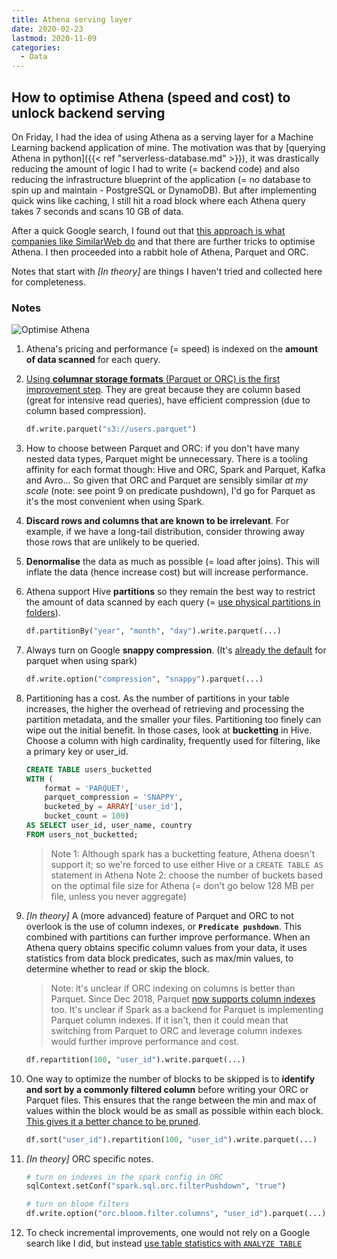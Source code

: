 ```yaml
---
title: Athena serving layer
date: 2020-02-23
lastmod: 2020-11-09
categories:
  - Data
---
```


## How to optimise Athena (speed and cost) to unlock backend serving

On Friday, I had the idea of using Athena as a serving layer for a Machine Learning backend application of mine. The motivation was that by [querying Athena in python]({{< ref "serverless-database.md" >}}), it was drastically reducing the amount of logic I had to write (= backend code) and also reducing the infrastructure blueprint of the application (= no database to spin up and maintain - PostgreSQL or DynamoDB). But after implementing quick wins like caching, I still hit a road block where each Athena query takes 7 seconds and scans 10 GB of data.

After a quick Google search, I found out that [this approach is what companies like SimilarWeb do](https://similarweb.engineering/athena-serving-layer/) and that there are further tricks to optimise Athena. I then proceeded into a rabbit hole of Athena, Parquet and ORC.

Notes that start with *[In theory]* are things I haven't tried and collected here for completeness.

### Notes

![Optimise Athena](/images/athena-serving-layer.png)

1. Athena's pricing and performance (= speed) is indexed on the **amount of data scanned** for each query.

1. [Using **columnar storage formats** (Parquet or ORC) is the first improvement step](https://docs.aws.amazon.com/athena/latest/ug/columnar-storage.html). They are great because they are column based (great for intensive read queries), have efficient compression (due to column based compression).

    ```python
    df.write.parquet("s3://users.parquet")
    ```

1. How to choose between Parquet and ORC: if you don't have many nested data types, Parquet might be unnecessary. There is a tooling affinity for each format though: Hive and ORC, Spark and Parquet, Kafka and Avro... So given that ORC and Parquet are sensibly similar *at my scale* (note: see point 9 on predicate pushdown), I'd go for Parquet as it's the most convenient when using Spark.

1. **Discard rows and columns that are known to be irrelevant**. For example, if we have a long-tail distribution, consider throwing away those rows that are unlikely to be queried.

1. **Denormalise** the data as much as possible (= load after joins). This will inflate the data (hence increase cost) but will increase performance.

1. Athena support Hive **partitions** so they remain the best way to restrict the amount of data scanned by each query (= [use physical partitions in folders](https://docs.aws.amazon.com/athena/latest/ug/partitions.html)).

    ```python
    df.partitionBy("year", "month", "day").write.parquet(...)
    ```

1. Always turn on Google **snappy compression**. (It's [already the default](https://spark.apache.org/docs/latest/sql-data-sources-parquet.html#configuration) for parquet when using spark)

    ```python
    df.write.option("compression", "snappy").parquet(...)
    ```

1. Partitioning has a cost. As the number of partitions in your table increases, the higher the overhead of retrieving and processing the partition metadata, and the smaller your files. Partitioning too finely can wipe out the initial benefit. In those cases, look at **bucketting** in Hive. Choose a column with high cardinality, frequently used for filtering, like a primary key or user_id.

    ```sql
    CREATE TABLE users_bucketted
    WITH (
        format = 'PARQUET',
        parquet_compression = 'SNAPPY',
        bucketed_by = ARRAY['user_id'],
        bucket_count = 100)
    AS SELECT user_id, user_name, country
    FROM users_not_bucketted;
    ```

    > Note 1: Although spark has a bucketting feature, Athena doesn't support it; so we're forced to use either Hive or a `CREATE TABLE AS` statement in Athena
    > Note 2: choose the number of buckets based on the optimal file size for Athena (= don't go below 128 MB per file, unless you never aggregate)

1. *[In theory]* A (more advanced) feature of Parquet and ORC to not overlook is the use of column indexes, or **`Predicate pushdown`**. This combined with partitions can further improve performance. When an Athena query obtains specific column values from your data, it uses statistics from data block predicates, such as max/min values, to determine whether to read or skip the block.

    > Note: it's unclear if ORC indexing on columns is better than Parquet. Since Dec 2018, Parquet [now supports column indexes](https://issues.apache.org/jira/browse/PARQUET-1201) too. It's unclear if Spark as a backend for Parquet is implementing Parquet column indexes. If it isn't, then it could mean that switching from Parquet to ORC and leverage column indexes would further improve performance and cost.

    ```python
    df.repartition(100, "user_id").write.parquet(...)
    ```

1. One way to optimize the number of blocks to be skipped is to **identify and sort by a commonly filtered column** before writing your ORC or Parquet files. This ensures that the range between the min and max of values within the block would be as small as possible within each block. [This gives it a better chance to be pruned](https://aws.amazon.com/blogs/big-data/top-10-performance-tuning-tips-for-amazon-athena/).

    ```python
    df.sort("user_id").repartition(100, "user_id").write.parquet(...)
    ```

1. *[In theory]* ORC specific notes.

    ```python
    # turn on indexes in the spark config in ORC
    sqlContext.setConf("spark.sql.orc.filterPushdown", "true")
    ```

    ```python
    # turn on bloom filters
    df.write.option("orc.bloom.filter.columns", "user_id").parquet(...)
    ```

1. To check incremental improvements, one would not rely on a Google search like I did, but instead [use table statistics with `ANALYZE TABLE`](https://hadoopsters.com/2017/12/19/how-to-build-optimal-hive-tables-using-orc-and-metastore-statistics/)
